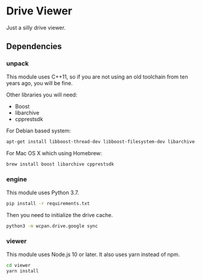 # Drive Viewer

Just a silly drive viewer.

## Dependencies

### unpack

This module uses C++11, so if you are not using an old toolchain from ten years
ago, you will be fine.

Other libraries you will need:

* Boost
* libarchive
* cpprestsdk

For Debian based system:

```sh
apt-get install libboost-thread-dev libboost-filesystem-dev libarchive-dev libcpprest-dev
```

For Mac OS X which using Homebrew:

```sh
brew install boost libarchive cpprestsdk
```

### engine

This module uses Python 3.7.

```sh
pip install -r requirements.txt
```

Then you need to initialize the drive cache.

```sh
python3 -m wcpan.drive.google sync
```

### viewer

This module uses Node.js 10 or later. It also uses yarn instead of npm.

```sh
cd viewer
yarn install
```
